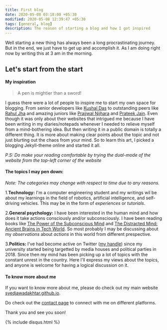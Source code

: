 ```yaml
---
title: First blog
date: 2020-05-08 03:18:00 +05:30
modified: 2020-05-08 12:39:47 +05:30
tags: [general, blog]
description: The reason of starting a blog and how I got inspired
---
```


Well starting a new thing has always been a long procrastinating journey. But in the end, we just have to get up and accomplish it. As I am doing right now by writing this at 3 am in the morning.

## Let's start from the start 
#### My inspiration

> A pen is mightier than a sword!

I guess there were a lot of people to inspire me to start my own space for blogging. From senior developers like [Kushal Das](https://kushaldas.in/) to outstanding peers like [Rahul Jha](https://rj722.github.io/) and amazing juniors like [Prajjwal Nijhara](https://pnijhara.me/about/) and [Prateek Jain](https://prateekj117.me). Even though it was only about their websites that intrigued me because I have been writing in my diaries/notepads whenever I needed to relieve myself from a mind-bothering idea. But then writing it in a public domain is totally a different thing. It is more about making clear points about the topic and not just blurting out the chaos from your mind. So to learn this art, I picked a blogging Jekyll-theme online and started it all. 

_P.S: Do make your reading comfortable by trying the dual-mode of the website from the top-left corner of the website_

#### The topics I may pen down:
_Note: The categories may change with respect to time due to any reasons._

1.**Technology:** I'm a computer engineering student and my writings wil be about my learnings in the field of robotics, artificial intelligence, and self-driving vehicles. This may be in the form of _experiences_ or _tutorials_.

2.**General psychology:** I have been interested in the human mind and how does it take actions consciously and/or subconsciously. I have been reading books like [The Power of the Subconscious Mind](https://www.amazon.com/Power-Your-Subconscious-Mind-ebook/dp/B0773RQ55P/ref=sr_1_1?dchild=1&keywords=The+Power+of+Your+Subconscious+Mind&qid=1588710685&s=books&sr=1-1) and [The Distracted Mind: Ancient Brains in Tech World](https://www.amazon.co.uk/Distracted-Mind-Ancient-Brains-High-Tech/dp/0262034948). So most probably I may be discussing about my _observations_ about _actions_ in this world from different prespective.

3.**Politics:** I've had become active on Twitter ([my handle](https://www.twitter.com/syedjawadakhtar)) since my university started being targetted by media houses and political parties in 2018. Since then my mind has been picking up a lot of topics with the constant unrest in the country. Here I'll express my views about the topics, and anyone is welcome for having a logical discussion on it.

#### To know more about me
If you want to know more about me, please do check out my main website [syedjawadakhtar.github.io](https://syedjawadakhtar.github.io).

Do check out the [contact page](https://syedjawadakhtar.github.io/#contact) to connect with me on different platforms.


Thank you and see you soon!


{% include disqus.html %}


